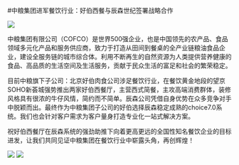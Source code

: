 #中粮集团进军餐饮行业：好伯西餐与辰森世纪签署战略合作

![](http://www.choicesoft.com.cn/UploadFile/201612810215322.jpg)

 中粮集团有限公司（COFCO）是世界500强企业，也是中国领先的农产品、食品领域多元化产品和服务供应商，致力于打造从田间到餐桌的全产业链粮油食品企业，建设全服务链的城市综合体。利用不断再生的自然资源为人类提供营养健康的食品、高品质的生活空间及生活服务，贡献于民众生活的富足和社会的繁荣稳定。
 
目前中粮旗下子公司：北京好伯肉食公司涉足餐饮行业，在餐饮黄金地段的望京SOHO新荟城强势推出两家好伯西餐厅，主营西式简餐，主攻高端消费群体，装修风格具有很浓的牛仔风情，简约而不简单。辰森公司凭借自身优势在众多竞争对手中脱颖而出。最终作为中粮集团子公司的好伯选择辰森稳定成熟的choice7.0系统。我们也会针对客户需求为客户量身打造专业化一站式解决方案。

祝好伯西餐厅在辰森系统的强劲助推下向着更高更远的全国性知名餐饮企业的目标进发，让我们共同见证中粮集团在餐饮行业中崭露头角，再创辉煌！
 
![](http://www.choicesoft.com.cn/UploadFile/2016128102158897.jpg)
![](http://www.choicesoft.com.cn/UploadFile/2016128102215880.jpg)